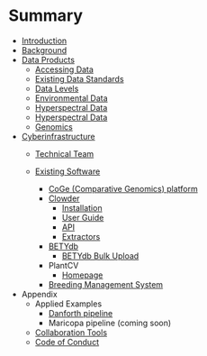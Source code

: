 # Summary

* [Introduction](README.md)
* [Background](chapter1.md)
* [Data Products](data_products.md)
   * [Accessing Data](data_access.md)
   * [Existing Data Standards](existing_data_standards.md)
   * [Data Levels](data_levels.md)
   * [Environmental Data](environmental_data.md)
   * [Hyperspectral Data](hyperspectral_data.md)
   * [Hyperspectral Data](hyperspectral_data_pipeline.md)
   * [Genomics](genomics_pipeline.md)
* [Cyberinfrastructure](cyberinfrastructure.md)
   * [Technical Team](people.md)


   * [Existing Software](existing_software.md)
       * [CoGe (Comparative Genomics) platform](coge_comparative_genomics_platform.md)
       * [Clowder](clowder.md)
           * [Installation](clowder.md#Installation)
           * [User Guide](clowder.md#Interface)
           * [API](clowder.md#API)
           * [Extractors](clowder.md#Extractors)
       * [BETYdb](betydb.md)
           * [BETYdb Bulk Upload](betydb_bulk_upload.md)
       * PlantCV
           * [Homepage](http:/plantcv.danforthcenter.org/)
       * [Breeding Management System](breeding_management_system.md)
* Appendix
   * Applied Examples
       * [Danforth pipeline](danforth.md)
       * Maricopa pipeline (coming soon)
   * [Collaboration Tools](collaboration_tools.md)
   * [Code of Conduct](code_of_conduct.md)

